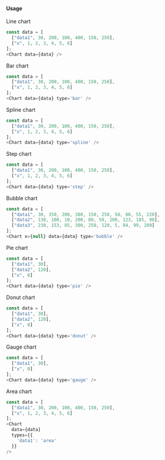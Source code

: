 #### Usage

Line chart
```js
const data = [
  ["data1", 30, 200, 100, 400, 150, 250],
  ["x", 1, 2, 3, 4, 5, 6]
];
<Chart data={data} />
```

Bar chart

```js
const data = [
  ["data1", 30, 200, 100, 400, 150, 250],
  ["x", 1, 2, 3, 4, 5, 6]
];
<Chart data={data} type='bar' />
```

Spline chart

```js
const data = [
  ["data1", 30, 200, 100, 400, 150, 250],
  ["x", 1, 2, 3, 4, 5, 6]
];
<Chart data={data} type='spline' />
```

Step chart

```js
const data = [
  ["data1", 30, 200, 100, 400, 150, 250],
  ["x", 1, 2, 3, 4, 5, 6]
];
<Chart data={data} type='step' />
```

Bubble chart

```js
const data = [
  ["data1", 30, 350, 200, 380, 150, 250, 50, 80, 55, 220],
  ["data2", 130, 100, 10, 200, 80, 50, 200, 123, 185, 98],
  ["data3", 230, 153, 85, 300, 250, 120, 5, 84, 99, 289]
];
<Chart x={null} data={data} type='bubble' />
```


Pie chart

```js
const data = [
  ["data1", 30],
  ["data2", 120],
  ["x", 0]
];
<Chart data={data} type='pie' />
```

Donut chart

```js
const data = [
  ["data1", 30],
  ["data2", 120],
  ["x", 0]
];
<Chart data={data} type='donut' />
```

Gauge chart

```js
const data = [
  ["data1", 30],
  ["x", 0]
];
<Chart data={data} type='gauge' />
```

Area chart

```js
const data = [
  ["data1", 30, 200, 100, 400, 150, 250],
  ["x", 1, 2, 3, 4, 5, 6]
];
<Chart
  data={data}
  types={{
    'data1': 'area'
  }}
/>
```
